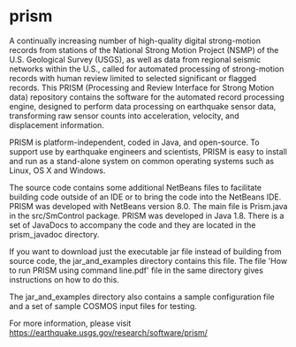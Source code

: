 # prism


A continually increasing number of high-quality digital strong-motion records from stations of the National Strong Motion Project (NSMP) of the U.S. Geological Survey (USGS), as well as data from regional seismic networks within the U.S., called for automated processing of strong-motion records with human review limited to selected significant or flagged records. This PRISM (Processing and Review Interface for Strong Motion data) repository contains the software for the automated record processing engine, designed to perform data processing on earthquake sensor data, transforming raw sensor counts into acceleration, velocity, and displacement information.

PRISM is platform-independent, coded in Java, and open-source. To support use by earthquake engineers and scientists, PRISM is easy to install and run as a stand-alone system on common operating systems such as Linux, OS X and Windows.

The source code contains some additional NetBeans files to facilitate building code outside of an IDE or to bring the code into the NetBeans IDE. PRISM was developed with NetBeans version 8.0. The main file is Prism.java in the src/SmControl package. PRISM was developed in Java 1.8. There is a set of JavaDocs to accompany the code and they are located in the prism_javadoc directory.

If you want to download just the executable jar file instead of building from source code, the jar_and_examples directory contains this file.  The file 'How to run PRISM using command line.pdf' file in the same directory gives instructions on how to do this.

The jar_and_examples directory also contains a sample configuration file and a set of sample COSMOS input files for testing.

For more information, please visit https://earthquake.usgs.gov/research/software/prism/
